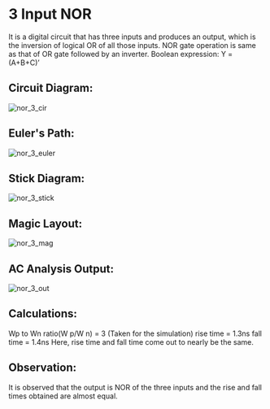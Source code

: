 # 3 Input NOR
It is a digital circuit that has three inputs and produces an output, which is the inversion of
logical OR of all those inputs. NOR gate operation is same as that of OR gate followed by an
inverter.
Boolean expression: Y = (A+B+C)’

## Circuit Diagram:
![nor_3_cir](https://user-images.githubusercontent.com/108890713/219013675-1f970578-90d8-4e5a-b2dc-f62c32e7abbe.jpeg)

## Euler's Path:
![nor_3_euler](https://user-images.githubusercontent.com/108890713/219014053-8c01809a-305b-481b-83cf-ad0172826f21.jpeg)

## Stick Diagram:
![nor_3_stick](https://user-images.githubusercontent.com/108890713/219014145-1bc2713b-6285-48fc-ab7e-b15078991e12.jpeg)

## Magic Layout:
![nor_3_mag](https://user-images.githubusercontent.com/108890713/219014191-95a3d961-d92a-4fe7-8e57-e4811183a356.png)

## AC Analysis Output:
![nor_3_out](https://user-images.githubusercontent.com/108890713/219014249-5575fa12-670c-4db1-be06-f558686b4224.png)

## Calculations:
Wp to Wn ratio(W p/W n) = 3 (Taken for the simulation)
rise time = 1.3ns
fall time = 1.4ns
Here, rise time and fall time come out to nearly be the same.

## Observation:
It is observed that the output is NOR of the three inputs and the rise and fall times obtained are
almost equal.
